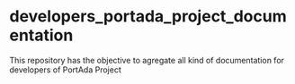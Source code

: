 # developers_portada_project_documentation

This repository has the objective to agregate all kind of documentation for developers of PortAda Project
